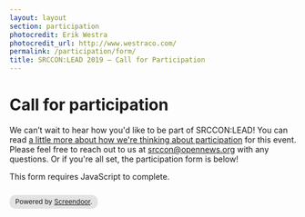 ```yaml
---
layout: layout
section: participation
photocredit: Erik Westra
photocredit_url: http://www.westraco.com/
permalink: /participation/form/
title: SRCCON:LEAD 2019 — Call for Participation
---
```


# Call for participation

We can&rsquo;t wait to hear how you'd like to be part of SRCCON:LEAD! You can read [a little more about how we're thinking about participation](/participation) for this event. Please feel free to reach out to us at [srccon@opennews.org](mailto:srccon@opennews.org) with any questions. Or if you're all set, the participation form is below!

<script>window.jQuery || document.write('<script src="//code.jquery.com/jquery-2.2.3.min.js"><\/script>')</script><link href="//d3q1ytufopwvkq.cloudfront.net/1/formrenderer.css" rel="stylesheet" /><script src="//d3q1ytufopwvkq.cloudfront.net/1/formrenderer.js"></script>
<form data-formrenderer>This form requires JavaScript to complete.</form>
<small style='display:inline-block;margin-top:10px;background:rgba(0,0,0,0.1);padding:5px 10px;border-radius:10px;'>Powered by <a href='https://www.dobt.co/screendoor/'>Screendoor</a>.</small>
<script>new FormRenderer({"project_id":"huFIuxeK0gzEVmsY", "afterSubmit": "/participation/thanks"});</script>

